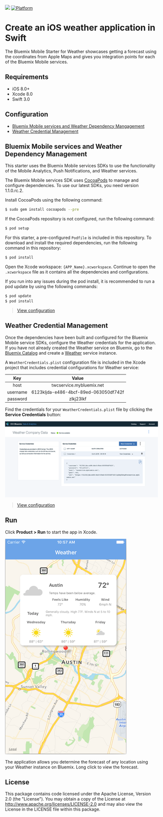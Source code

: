 [![](https://img.shields.io/badge/bluemix-powered-blue.svg)](https://bluemix.net)
[![Platform](https://img.shields.io/badge/platform-ios_swift-lightgrey.svg?style=flat)](https://developer.apple.com/swift/)

# Create an iOS weather application in Swift

The Bluemix Mobile Starter for Weather showcases getting a forecast using the coordinates from Apple Maps and gives you integration points for each of the Bluemix Mobile services.

## Requirements

* iOS 8.0+
* Xcode 8.0
* Swift 3.0

## Configuration

* [Bluemix Mobile services and Weather Dependency Mangagement](#bluemix-mobile-services-and-weather-dependency-management)
* [Weather Credential Management](#weather-credential-management)

## Bluemix Mobile services and Weather Dependency Management

This starter uses the Bluemix Mobile services SDKs to use the functionality of the Mobile Analytics, Push Notifications, and Weather services.

The Bluemix Mobile services SDK uses [CocoaPods](https://cocoapods.org/) to manage and configure dependencies. To use our latest SDKs, you need version 1.1.0.rc.2.

Install CocoaPods using the following command:

```bash
$ sudo gem install cocoapods --pre
```

If the CocoaPods repository is not configured, run the following command:

```bash
$ pod setup
```

For this starter, a pre-configured `Podfile` is included in this repository. To download and install the required dependencies, run the following command in this repository:

```bash
$ pod install
```
Open the Xcode workspace: `{APP_Name}.xcworkspace`. Continue to open the `.xcworkspace` file as it contains all the dependencies and configurations.

If you run into any issues during the pod install, it is recommended to run a pod update by using the following commands:

```bash
$ pod update
$ pod install
```

> [View configuration](#configuration)

## Weather Credential Management

Once the dependencies have been built and configured for the Bluemix Mobile service SDKs, configure the Weather credentials for the application. If you have not already created the Weather service on Bluemix, go to the [Bluemix Catalog](https://new-console.ng.bluemix.net/catalog/) and create a [Weather](https://new-console.ng.bluemix.net/catalog/services/weather-company-data/) service instance.

A `WeatherCredentials.plist` configuration file is included in the Xcode project that includes credential configurations for Weather service:

| Key              | Value           |
| :-------------:  |:-------------:|
| host          | twcservice.mybluemix.net |
| username      | 6123kljda-e486-4bcf-89ed-063050df742f |
| password      | zlkj23lkf |

Find the credentials for your `WeatherCredentials.plist` file by clicking the **Service Credentials** button:

![Service credentials](README_Images/service-credentials.png)

> [View configuration](#configuration)


## Run

Click **Product > Run** to start the app in Xcode.

![Weather App Screenshot](README_Images/weather.png)

The application allows you determine the forecast of any location using your Weather instance on Bluemix. Long click to view the forecast.

## License

This package contains code licensed under the Apache License, Version 2.0 (the "License"). You may obtain a copy of the License at http://www.apache.org/licenses/LICENSE-2.0 and may also view the License in the LICENSE file within this package.
